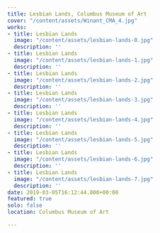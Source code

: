 ```yaml
---
title: Lesbian Lands, Columbus Museum of Art
cover: "/content/assets/Winant_CMA_4.jpg"
works:
- title: Lesbian Lands
  image: "/content/assets/lesbian-lands-0.jpg"
  description: ''
- title: Lesbian Lands
  image: "/content/assets/lesbian-lands-1.jpg"
  description: ''
- title: Lesbian Lands
  image: "/content/assets/lesbian-lands-2.jpg"
  description: ''
- title: Lesbian Lands
  image: "/content/assets/lesbian-lands-3.jpg"
  description: ''
- title: Lesbian Lands
  image: "/content/assets/lesbian-lands-4.jpg"
  description: ''
- title: Lesbian Lands
  image: "/content/assets/lesbian-lands-5.jpg"
  description: ''
- title: Lesbian Lands
  image: "/content/assets/lesbian-lands-6.jpg"
  description: ''
- title: Lesbian Lands
  image: "/content/assets/lesbian-lands-7.jpg"
  description: ''
date: 2019-03-05T16:12:44.000+00:00
featured: true
solo: false
location: Columbus Museum of Art

---
```

